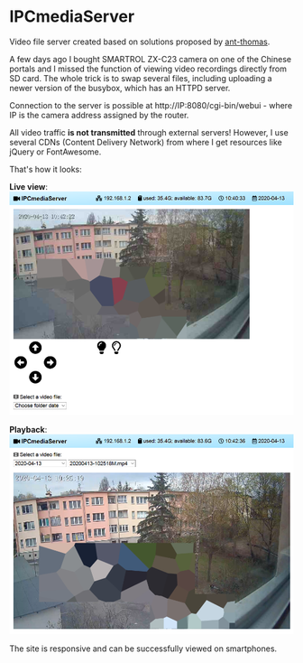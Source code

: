 # IPCmediaServer
Video file server created based on solutions proposed by [ant-thomas](https://github.com/ant-thomas/zsgx1hacks).

A few days ago I bought SMARTROL ZX-C23 camera on one of the Chinese portals and I missed the function of viewing video recordings directly from SD card. The whole trick is to swap several files, including uploading a newer version of the busybox, which has an HTTPD server.

Connection to the server is possible at http://IP:8080/cgi-bin/webui - where IP is the camera address assigned by the router.

All video traffic **is not transmitted** through external servers! However, I use several CDNs (Content Delivery Network) from where I get resources like jQuery or FontAwesome.

That's how it looks:

**Live view**:
![IPCmediaServer live view](https://raw.githubusercontent.com/JG24/IPCmediaServer/master/docs/IPCmediaServer-live.png)

**Playback**:
![IPCmediaServer playback](https://raw.githubusercontent.com/JG24/IPCmediaServer/master/docs/IPCmediaServer-playback.png)

The site is responsive and can be successfully viewed on smartphones.
